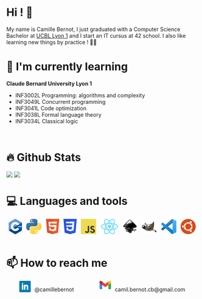 # Hi ! 👋

My name is Camille Bernot, I just graduated with a Computer Science Bachelor at [UCBL Lyon 1](https://www.univ-lyon1.fr/) and I start an IT cursus at 42 school. I also like learning new things by practice ! 🧑‍💻 
</br>

# 🌱 I'm currently learning

**Claude Bernard University Lyon 1**

* INF3002L Programming: algorithms and complexity
* INF3049L Concurrent programming
* INF3041L Code optimization
* INF3038L Formal language theory
* INF3034L Classical logic
</br>

# 🔥 Github Stats

<img src="https://github-readme-stats.vercel.app/api?username=RhesusP&show_icons=true">
<img src="https://github-readme-stats.vercel.app/api/top-langs/?username=RhesusP&layout=compact">

</br>

# 💻 Languages and tools
<div style="display:flex; justify-content:space-around;">
    <img src="./images/cplusplus.png" alt="c++" height="40">
    <img src="./images/python.png" alt="python" height=40>
    <img src="./images/html.png" alt="html" height=40>
    <img src="./images/css.png" alt="css" height=40>
    <img src="./images/js.png" alt="javascript" height=40>
    <img src="./images/react.png" alt="react" height=40>
    <img src="./images/inkscape.png" alt="inkscape" height=40>
    <img src="./images/gimp.png" alt="gimp" height=40>
    <img src="./images/vscode.png" alt="visual studio code" height=40>
    <img src="./images/ubuntu.png" alt="ubuntu" height=40>
</div>
</br>

# 📫 How to reach me

<div style="display:flex; justify-content:space-around;">
    <span style="display:flex;">
    <a href="https://www.linkedin.com/in/camillebernot/"><img src="./images/linkedin.png" alt="linkedin" height=30></a>
    <p style="margin-left:10px;">@camillebernot</p>
    </span>
    <span style="display:flex;">
    <a href="mailto:camil.bernot.cb@gmail.com"><img src="./images/gmail.png" alt="gmail" width=30></a>
    <p style="margin-left:10px;">camil.bernot.cb@gmail.com</p>
    </span>
</div>
